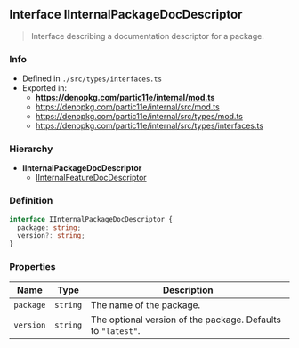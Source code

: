 ## Interface IInternalPackageDocDescriptor

> Interface describing a documentation descriptor for a package.

### Info

* Defined in `./src/types/interfaces.ts`
* Exported in:
  * **https://denopkg.com/partic11e/internal/mod.ts**
  * https://denopkg.com/partic11e/internal/src/mod.ts
  * https://denopkg.com/partic11e/internal/src/types/mod.ts
  * https://denopkg.com/partic11e/internal/src/types/interfaces.ts

### Hierarchy  
  * **IInternalPackageDocDescriptor**
    * [IInternalFeatureDocDescriptor](IInternalFeatureDocDescriptor)

### Definition

```ts
interface IInternalPackageDocDescriptor {
  package: string;
  version?: string;
}
```

### Properties

| Name | Type | Description |
|------|------|-------------|
| `package` | `string` | The name of the package. |
| `version` | `string` | The optional version of the package. Defaults to `"latest"`. |
